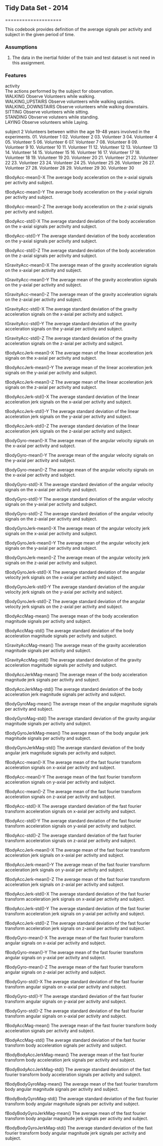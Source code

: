 ## Tidy Data Set - 2014
====================

This codebook provides definition of the average signals per activity and subject in the given period of time.

### Assumptions

1. The data in the inertial folder of the train and test dataset is not need in this assignment.



### Features

activity <br/>
	The actions performed by the subject for observation.<br/>
		WALKING				Observe Volunteers while walking.<br/>
		WALKING_UPSTAIRS	Observe volunteers while walking upstairs.<br/>
		WALKING_DOWNSTAIRS	Observe volunteers while walking downstairs.<br/>
		SITTING				Observe volunteers while sitting.<br/>
		STANDING			Obvserve voluteers while standing.<br/>
		LAYING				Observe volunteers while Laying.<br/>

subject	2
	Volunteers between within the age 19-48 years involved in the experiments.
		01. Volunteer 1
		02. Volunteer 2
		03. Volunteer 3
		04. Volunteer 4
		05. Volunteer 5
		06. Volunteer 6
		07. Volunteer 7
		08. Volunteer 8
		09. Volunteer 9
		10. Volunteer 10
		11. Volunteer 11
		12. Volunteer 12
		13. Volunteer 13
		14. Volunteer 14
		15. Volunteer 15
		16. Volunteer 16
		17. Volunteer 17
		18. Volunteer 18
		19. Volunteer 19
		20. Volunteer 20
		21. Volunteer 21
		22. Volunteer 22
		23. Volunteer 23
		24. Volunteer 24
		25. Volunteer 25
		26. Volunteer 26
		27. Volunteer 27
		28. Volunteer 28
		29. Volunteer 29
		30. Volunteer 30
		
tBodyAcc-mean()-X
	The average body acceleration on the x-axial signals per activity and subject.
	
tBodyAcc-mean()-Y
	The average body acceleration on the y-axial signals per activity and subject.

tBodyAcc-mean()-Z
	The average body acceleration on the z-axial signals per activity and subject.

tBodyAcc-std()-X
	The average standard deviation of the body acceleration on the x-axial signals per activity and subject.

tBodyAcc-std()-Y
	The average standard deviation of the body acceleration on the y-axial signals per activity and subject.

tBodyAcc-std()-Z
	The average standard deviation of the body acceleration on the z-axial signals per activity and subject.

tGravityAcc-mean()-X
	The average mean of the gravity acceleration signals on the x-axial per activity and subject.

tGravityAcc-mean()-Y
	The average mean of the gravity acceleration signals on the y-axial per activity and subject.

tGravityAcc-mean()-Z
	The average mean of the gravity acceleration signals on the z-axial per activity and subject.

tGravityAcc-std()-X
	The average standard deviation of the gravity acceleration signals on the x-axial per activity and subject.

tGravityAcc-std()-Y
	The average standard deviation of the gravity acceleration signals on the y-axial per activity and subject.

tGravityAcc-std()-Z
	The average standard deviation of the gravity acceleration signals on the z-axial per activity and subject.

tBodyAccJerk-mean()-X
	The average mean of the linear acceleration jerk signals on the x-axial per activity and subject.

tBodyAccJerk-mean()-Y
	The average mean of the linear acceleration jerk signals on the y-axial per activity and subject.

tBodyAccJerk-mean()-Z
	The average mean of the linear acceleration jerk signals on the z-axial per activity and subject.

tBodyAccJerk-std()-X
	The average standard deviation of the linear acceleration jerk signals on the x-axial per activity and subject.

tBodyAccJerk-std()-Y
	The average standard deviation of the linear acceleration jerk signals on the y-axial per activity and subject.

tBodyAccJerk-std()-Z
	The average standard deviation of the linear acceleration jerk signals on the z-axial per activity and subject.

tBodyGyro-mean()-X
	The average mean of the  angular velocity signals on the x-axial per activity and subject.

tBodyGyro-mean()-Y
	The average mean of the  angular velocity signals on the y-axial per activity and subject.

tBodyGyro-mean()-Z
	The average mean of the  angular velocity signals on the x-axial per activity and subject.
	
tBodyGyro-std()-X
	The average standard deviation of the  angular velocity signals on the x-axial per activity and subject.

tBodyGyro-std()-Y
	The average standard deviation of the  angular velocity signals on the y-axial per activity and subject.
	
tBodyGyro-std()-Z
	The average standard deviation of the  angular velocity signals on the z-axial per activity and subject.

tBodyGyroJerk-mean()-X
	The average mean of the  angular velocity jerk signals on the x-axial per activity and subject.

tBodyGyroJerk-mean()-Y
	The average mean of the  angular velocity jerk signals on the y-axial per activity and subject.

tBodyGyroJerk-mean()-Z
	The average mean of the  angular velocity jerk signals on the z-axial per activity and subject.

tBodyGyroJerk-std()-X
	The average standard deviation of the  angular velocity jerk signals on the x-axial per activity and subject.

tBodyGyroJerk-std()-Y
	The average standard deviation of the  angular velocity jerk signals on the y-axial per activity and subject.

tBodyGyroJerk-std()-Z
	The average standard deviation of the  angular velocity jerk signals on the z-axial per activity and subject.

tBodyAccMag-mean()
	The average mean of the body acceleration magnitude signals per activity and subject.

tBodyAccMag-std()
	The average standard deviation of the body acceleration magnitude signals  per activity and subject.

tGravityAccMag-mean()
	The average mean of the gravity acceleration magnitude signals per activity and subject.

tGravityAccMag-std()
	The average standard deviation of the gravity acceleration magnitude signals per activity and subject.
	
tBodyAccJerkMag-mean()
	The average mean of the body acceleration magnitude jerk signals per activity and subject.

tBodyAccJerkMag-std()
	The average standard deviation of the body acceleration jerk magnitude signals per activity and subject.

tBodyGyroMag-mean()
	The average mean of the  angular  magnitude signals per activity and subject.

tBodyGyroMag-std()
	The average standard deviation of the gravity angular magnitude signals per activity and subject.
	
tBodyGyroJerkMag-mean()
	The average mean of the body angular jerk magnitude signals per activity and subject.

tBodyGyroJerkMag-std()
	The average standard deviation of the body angular jerk magnitude signals per activity and subject.

fBodyAcc-mean()-X
	The average mean of the fast fourier transform acceleration signals on x-axial per activity and subject.

fBodyAcc-mean()-Y
	The average mean of the fast fourier transform acceleration signals on y-axial per activity and subject.

fBodyAcc-mean()-Z
	The average mean of the fast fourier transform acceleration signals on z-axial per activity and subject.

fBodyAcc-std()-X
	The average standard deviation of the fast fourier transform acceleration signals on x-axial per activity and subject.

fBodyAcc-std()-Y
	The average standard deviation of the fast fourier transform acceleration signals on y-axial per activity and subject.

fBodyAcc-std()-Z
	The average standard deviation of the fast fourier transform acceleration signals on z-axial per activity and subject.

fBodyAccJerk-mean()-X
	The average mean of the fast fourier transform acceleration jerk signals on x-axial per activity and subject.

fBodyAccJerk-mean()-Y
	The average mean of the fast fourier transform acceleration jerk signals on y-axial per activity and subject.

fBodyAccJerk-mean()-Z
	The average mean of the fast fourier transform acceleration jerk signals on z-axial per activity and subject.
	
fBodyAccJerk-std()-X
	The average standard deviation of the fast fourier transform acceleration jerk signals on x-axial per activity and subject.

fBodyAccJerk-std()-Y
	The average standard deviation of the fast fourier transform acceleration jerk signals on y-axial per activity and subject.

fBodyAccJerk-std()-Z
	The average standard deviation of the fast fourier transform acceleration jerk signals on z-axial per activity and subject.

fBodyGyro-mean()-X
	The average mean of the fast fourier transform angular signals on x-axial per activity and subject.

fBodyGyro-mean()-Y
	The average mean of the fast fourier transform angular signals on y-axial per activity and subject.

fBodyGyro-mean()-Z
	The average mean of the fast fourier transform angular signals on z-axial per activity and subject.

fBodyGyro-std()-X
	The average standard deviation of the fast fourier transform angular signals on x-axial per activity and subject.

fBodyGyro-std()-Y
	The average standard deviation of the fast fourier transform angular signals on y-axial per activity and subject.
	
fBodyGyro-std()-Z
	The average standard deviation of the fast fourier transform angular signals on x-axial per activity and subject.

fBodyAccMag-mean()
	The average mean of the fast fourier transform body acceleration signals per activity and subject.

fBodyAccMag-std()
	The average standard deviation of the fast fourier transform body acceleration signals per activity and subject.

fBodyBodyAccJerkMag-mean()
	The average mean of the fast fourier transform body acceleration jerk signals per activity and subject.

fBodyBodyAccJerkMag-std()
	The average standard deviation of the fast fourier transform body acceleration signals per activity and subject.

fBodyBodyGyroMag-mean()
	The average mean of the fast fourier transform body angular magnitude signals per activity and subject.

fBodyBodyGyroMag-std()
	The average standard deviation of the fast fourier transform body angular magnitude signals per activity and subject.

fBodyBodyGyroJerkMag-mean()
	The average mean of the fast fourier transform body angular magnitude jerk signals per activity and subject.

fBodyBodyGyroJerkMag-std()
	The average standard deviation of the fast fourier transform body angular magnitude jerk signals per activity and subject.

